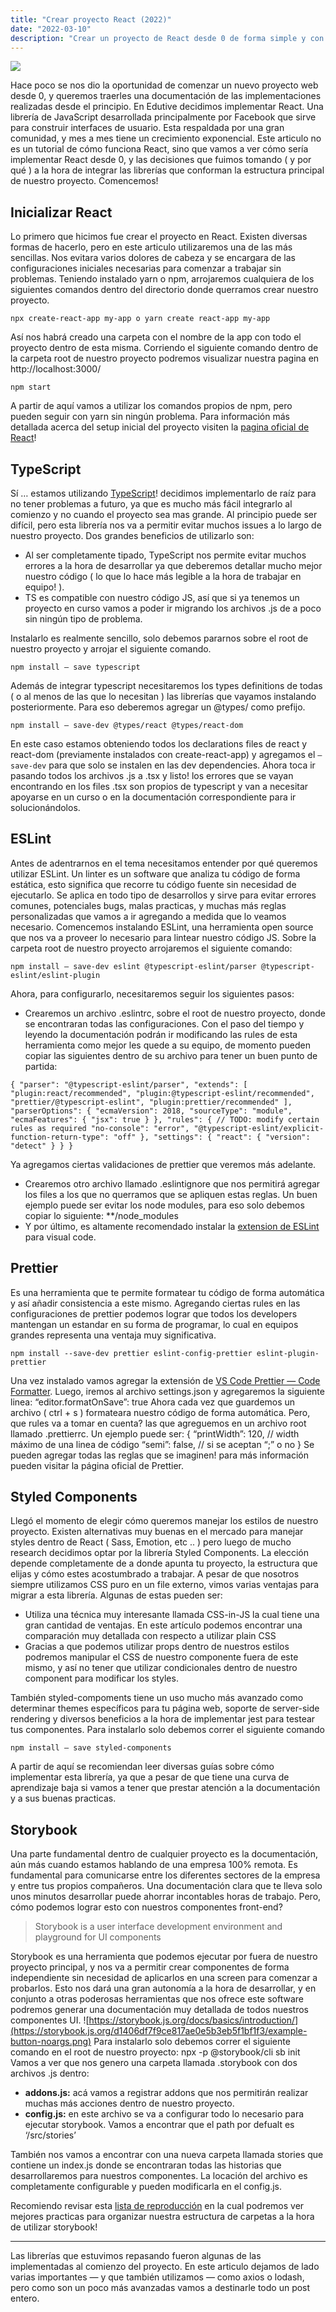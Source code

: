 ```yaml
---
title: "Crear proyecto React (2022)"
date: "2022-03-10"
description: "Crear un proyecto de React desde 0 de forma simple y con varias herramientas que nos ayudaran al proceso 2022"
---
```


![](https://images.unsplash.com/photo-1517976487492-5750f3195933?ixlib=rb-1.2.1&ixid=MnwxMjA3fDB8MHxwaG90by1wYWdlfHx8fGVufDB8fHx8&auto=format&fit=crop&w=1770&q=80)

Hace poco se nos dio la oportunidad de comenzar un nuevo proyecto web desde 0, y queremos traerles una documentación de las implementaciones realizadas desde el principio.
En Edutive decidimos implementar React. Una librería de JavaScript desarrollada principalmente por Facebook que sirve para construir interfaces de usuario. Esta respaldada por una gran comunidad, y mes a mes tiene un crecimiento exponencial. Este articulo no es un tutorial de cómo funciona React, sino que vamos a ver cómo sería implementar React desde 0, y las decisiones que fuimos tomando ( y por qué ) a la hora de integrar las librerías que conforman la estructura principal de nuestro proyecto. Comencemos!

## Inicializar React

Lo primero que hicimos fue crear el proyecto en React. Existen diversas formas de hacerlo, pero en este articulo utilizaremos una de las más sencillas. Nos evitara varios dolores de cabeza y se encargara de las configuraciones iniciales necesarias para comenzar a trabajar sin problemas.
Teniendo instalado yarn o npm, arrojaremos cualquiera de los siguientes comandos dentro del directorio donde querramos crear nuestro proyecto.

`npx create-react-app my-app o yarn create react-app my-app`

Así nos habrá creado una carpeta con el nombre de la app con todo el proyecto dentro de esta misma. Corriendo el siguiente comando dentro de la carpeta root de nuestro proyecto podremos visualizar nuestra pagina en http://localhost:3000/

`npm start`

A partir de aquí vamos a utilizar los comandos propios de npm, pero pueden seguir con yarn sin ningún problema. Para información más detallada acerca del setup inicial del proyecto visiten la [pagina oficial de React](https://create-react-app.dev/docs/getting-started/)!

## TypeScript

Sí … estamos utilizando [TypeScript](https://www.npmjs.com/package/typescript)! decidimos implementarlo de raíz para no tener problemas a futuro, ya que es mucho más fácil integrarlo al comienzo y no cuando el proyecto sea mas grande. Al principio puede ser difícil, pero esta librería nos va a permitir evitar muchos issues a lo largo de nuestro proyecto. Dos grandes beneficios de utilizarlo son:

- Al ser completamente tipado, TypeScript nos permite evitar muchos errores a la hora de desarrollar ya que deberemos detallar mucho mejor nuestro código ( lo que lo hace más legible a la hora de trabajar en equipo! ).
- TS es compatible con nuestro código JS, así que si ya tenemos un proyecto en curso vamos a poder ir migrando los archivos .js de a poco sin ningún tipo de problema.

Instalarlo es realmente sencillo, solo debemos pararnos sobre el root de nuestro proyecto y arrojar el siguiente comando.

`npm install — save typescript`

Además de integrar typescript necesitaremos los types definitions de todas ( o al menos de las que lo necesitan ) las librerías que vayamos instalando posteriormente. Para eso deberemos agregar un @types/ como prefijo.

`npm install — save-dev @types/react @types/react-dom`

En este caso estamos obteniendo todos los declarations files de react y react-dom (previamente instalados con create-react-app) y agregamos el `—save-dev` para que solo se instalen en las dev dependencies.
Ahora toca ir pasando todos los archivos .js a .tsx y listo! los errores que se vayan encontrando en los files .tsx son propios de typescript y van a necesitar apoyarse en un curso o en la documentación correspondiente para ir solucionándolos.

## ESLint

Antes de adentrarnos en el tema necesitamos entender por qué queremos utilizar ESLint. Un linter es un software que analiza tu código de forma estática, esto significa que recorre tu código fuente sin necesidad de ejecutarlo. Se aplica en todo tipo de desarrollos y sirve para evitar errores comunes, potenciales bugs, malas practicas, y muchas más reglas personalizadas que vamos a ir agregando a medida que lo veamos necesario.
Comencemos instalando ESLint, una herramienta open source que nos va a proveer lo necesario para lintear nuestro código JS. Sobre la carpeta root de nuestro proyecto arrojaremos el siguiente comando:

`npm install — save-dev eslint @typescript-eslint/parser @typescript-eslint/eslint-plugin`

Ahora, para configurarlo, necesitaremos seguir los siguientes pasos:

- Crearemos un archivo .eslintrc, sobre el root de nuestro proyecto, donde se encontraran todas las configuraciones. Con el paso del tiempo y leyendo la documentación podrán ir modificando las rules de esta herramienta como mejor les quede a su equipo, de momento pueden copiar las siguientes dentro de su archivo para tener un buen punto de partida:

`{ "parser": "@typescript-eslint/parser", "extends": [ "plugin:react/recommended", "plugin:@typescript-eslint/recommended", "prettier/@typescript-eslint", "plugin:prettier/recommended" ], "parserOptions": { "ecmaVersion": 2018, "sourceType": "module", "ecmaFeatures": { "jsx": true } }, "rules": { // TODO: modify certain rules as required "no-console": "error", "@typescript-eslint/explicit-function-return-type": "off" }, "settings": { "react": { "version": "detect" } } }`

Ya agregamos ciertas validaciones de prettier que veremos más adelante.

- Crearemos otro archivo llamado .eslintignore que nos permitirá agregar los files a los que no querramos que se apliquen estas reglas. Un buen ejemplo puede ser evitar los node modules, para eso solo debemos copiar lo siguiente:
  \*\*/node_modules
- Y por último, es altamente recomendado instalar la [extension de ESLint](https://marketplace.visualstudio.com/items?itemName=dbaeumer.vscode-eslint) para visual code.

## Prettier

Es una herramienta que te permite formatear tu código de forma automática y así añadir consistencia a este mismo. Agregando ciertas rules en las configuraciones de prettier podemos lograr que todos los developers mantengan un estandar en su forma de programar, lo cual en equipos grandes representa una ventaja muy significativa.

`npm install --save-dev prettier eslint-config-prettier eslint-plugin-prettier`

Una vez instalado vamos agregar la extensión de [VS Code Prettier — Code Formatter](https://marketplace.visualstudio.com/items?itemName=esbenp.prettier-vscode). Luego, iremos al archivo settings.json y agregaremos la siguiente linea:
“editor.formatOnSave”: true
Ahora cada vez que guardemos un archivo ( ctrl + s ) formateara nuestro código de forma automática. Pero, que rules va a tomar en cuenta? las que agreguemos en un archivo root llamado .prettierrc. Un ejemplo puede ser:
{
“printWidth”: 120, // width máximo de una linea de código
“semi”: false, // si se aceptan “;” o no
}
Se pueden agregar todas las reglas que se imaginen! para más información pueden visitar la página oficial de Prettier.

## Styled Components

Llegó el momento de elegir cómo queremos manejar los estilos de nuestro proyecto. Existen alternativas muy buenas en el mercado para manejar styles dentro de React ( Sass, Emotion, etc .. ) pero luego de mucho research decidimos optar por la librería Styled Components. La elección depende completamente de a donde apunta tu proyecto, la estructura que elijas y cómo estes acostumbrado a trabajar. A pesar de que nosotros siempre utilizamos CSS puro en un file externo, vimos varias ventajas para migrar a esta librería. Algunas de estas pueden ser:

- Utiliza una técnica muy interesante llamada CSS-in-JS la cual tiene una gran cantidad de ventajas. En este artículo podemos encontrar una comparación muy detallada con respecto a utilizar plain CSS
- Gracias a que podemos utilizar props dentro de nuestros estilos podremos manipular el CSS de nuestro componente fuera de este mismo, y así no tener que utilizar condicionales dentro de nuestro component para modificar los styles.

También styled-compoments tiene un uso mucho más avanzado como determinar themes específicos para tu página web, soporte de server-side rendering y diversos beneficios a la hora de implementar jest para testear tus componentes.
Para instalarlo solo debemos correr el siguiente comando

`npm install — save styled-components`

A partir de aquí se recomiendan leer diversas guías sobre cómo implementar esta librería, ya que a pesar de que tiene una curva de aprendizaje baja si vamos a tener que prestar atención a la documentación y a sus buenas practicas.

## Storybook

Una parte fundamental dentro de cualquier proyecto es la documentación, aún más cuando estamos hablando de una empresa 100% remota. Es fundamental para comunicarse entre los diferentes sectores de la empresa y entre tus propios compañeros. Una documentación clara que te lleva solo unos minutos desarrollar puede ahorrar incontables horas de trabajo. Pero, cómo podemos lograr esto con nuestros componentes front-end?

> Storybook is a user interface development environment and playground for UI components

Storybook es una herramienta que podemos ejecutar por fuera de nuestro proyecto principal, y nos va a permitir crear componentes de forma independiente sin necesidad de aplicarlos en una screen para comenzar a probarlos. Esto nos dará una gran autonomía a la hora de desarrollar, y en conjunto a otras poderosas herramientas que nos ofrece este software podremos generar una documentación muy detallada de todos nuestros componentes UI.
![https://storybook.js.org/docs/basics/introduction/](https://storybook.js.org/d1406df7f9ce817ae0e5b3eb5f1bf1f3/example-button-noargs.png)
Para instalarlo solo debemos correr el siguiente comando en el root de nuestro proyecto:
npx -p @storybook/cli sb init
Vamos a ver que nos genero una carpeta llamada .storybook con dos archivos .js dentro:

- **addons.js:** acá vamos a registrar addons que nos permitirán realizar muchas más acciones dentro de nuestro proyecto.
- **config.js:** en este archivo se va a configurar todo lo necesario para ejecutar storybook. Vamos a encontrar que el path por defualt es ‘/src/stories’

También nos vamos a encontrar con una nueva carpeta llamada stories que contiene un index.js donde se encontraran todas las historias que desarrollaremos para nuestros componentes. La locación del archivo es completamente configurable y pueden modificarla en el config.js.

Recomiendo revisar esta [lista de reproducción](https://www.youtube.com/watch?v=WgsaTWmzvFE&list=PLfWyZ8S-Xzeed53YOiAa1U5WUSA4cRxFQ) en la cual podremos ver mejores practicas para organizar nuestra estructura de carpetas a la hora de utilizar storybook!

---

Las librerías que estuvimos repasando fueron algunas de las implementadas al comienzo del proyecto. En este articulo dejamos de lado varias importantes — y que también utilizamos — como axios o lodash, pero como son un poco más avanzadas vamos a destinarle todo un post entero.
